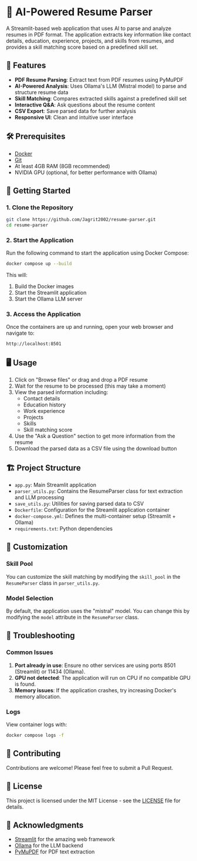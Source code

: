 # 📄 AI-Powered Resume Parser

A Streamlit-based web application that uses AI to parse and analyze resumes in PDF format. The application extracts key information like contact details, education, experience, projects, and skills from resumes, and provides a skill matching score based on a predefined skill set.

## 🚀 Features

- **PDF Resume Parsing**: Extract text from PDF resumes using PyMuPDF
- **AI-Powered Analysis**: Uses Ollama's LLM (Mistral model) to parse and structure resume data
- **Skill Matching**: Compares extracted skills against a predefined skill set
- **Interactive Q&A**: Ask questions about the resume content
- **CSV Export**: Save parsed data for further analysis
- **Responsive UI**: Clean and intuitive user interface

## 🛠️ Prerequisites

- [Docker](https://www.docker.com/products/docker-desktop/)
- [Git](https://git-scm.com/)
- At least 4GB RAM (8GB recommended)
- NVIDIA GPU (optional, for better performance with Ollama)

## 🚀 Getting Started

### 1. Clone the Repository

```bash
git clone https://github.com/Jagrit2002/resume-parser.git
cd resume-parser
```

### 2. Start the Application

Run the following command to start the application using Docker Compose:

```bash
docker compose up --build
```

This will:
1. Build the Docker images
2. Start the Streamlit application
3. Start the Ollama LLM server

### 3. Access the Application

Once the containers are up and running, open your web browser and navigate to:

```
http://localhost:8501
```

## 🖥️ Usage

1. Click on "Browse files" or drag and drop a PDF resume
2. Wait for the resume to be processed (this may take a moment)
3. View the parsed information including:
   - Contact details
   - Education history
   - Work experience
   - Projects
   - Skills
   - Skill matching score
4. Use the "Ask a Question" section to get more information from the resume
5. Download the parsed data as a CSV file using the download button

## 🏗️ Project Structure

- `app.py`: Main Streamlit application
- `parser_utils.py`: Contains the ResumeParser class for text extraction and LLM processing
- `save_utils.py`: Utilities for saving parsed data to CSV
- `Dockerfile`: Configuration for the Streamlit application container
- `docker-compose.yml`: Defines the multi-container setup (Streamlit + Ollama)
- `requirements.txt`: Python dependencies

## 🔧 Customization

### Skill Pool

You can customize the skill matching by modifying the `skill_pool` in the `ResumeParser` class in `parser_utils.py`.

### Model Selection

By default, the application uses the "mistral" model. You can change this by modifying the `model` attribute in the `ResumeParser` class.

## 🐛 Troubleshooting

### Common Issues

1. **Port already in use**: Ensure no other services are using ports 8501 (Streamlit) or 11434 (Ollama).
2. **GPU not detected**: The application will run on CPU if no compatible GPU is found.
3. **Memory issues**: If the application crashes, try increasing Docker's memory allocation.

### Logs

View container logs with:

```bash
docker compose logs -f
```

## 🤝 Contributing

Contributions are welcome! Please feel free to submit a Pull Request.

## 📄 License

This project is licensed under the MIT License - see the [LICENSE](LICENSE) file for details.

## 🙏 Acknowledgments

- [Streamlit](https://streamlit.io/) for the amazing web framework
- [Ollama](https://ollama.ai/) for the LLM backend
- [PyMuPDF](https://pypi.org/project/PyMuPDF/) for PDF text extraction
